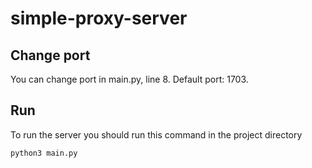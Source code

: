 # simple-proxy-server

## Change port
You can change port in main.py, line 8. Default port: 1703.

## Run
To run the server you should run this command in the project directory
```bash
python3 main.py
```
